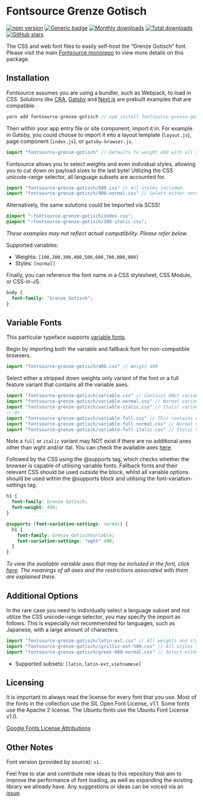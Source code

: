 # Fontsource Grenze Gotisch

[![npm version](https://badge.fury.io/js/fontsource-grenze-gotisch.svg)](https://www.npmjs.com/package/fontsource-grenze-gotisch) [![Generic badge](https://img.shields.io/badge/fontsource-passing-brightgreen)](https://github.com/fontsource/fontsource) [![Monthly downloads](https://badgen.net/npm/dm/fontsource-grenze-gotisch)](https://github.com/fontsource/fontsource) [![Total downloads](https://badgen.net/npm/dt/fontsource-grenze-gotisch)](https://github.com/fontsource/fontsource) [![GitHub stars](https://img.shields.io/github/stars/DecliningLotus/fontsource.svg?style=social&label=Star)](https://github.com/fontsource/fontsource/stargazers)

The CSS and web font files to easily self-host the “Grenze Gotisch” font. Please visit the main [Fontsource monorepo](https://github.com/fontsource/fontsource) to view more details on this package.

## Installation

Fontsource assumes you are using a bundler, such as Webpack, to load in CSS. Solutions like [CRA](https://create-react-app.dev/), [Gatsby](https://www.gatsbyjs.org/) and [Next.js](https://nextjs.org/) are prebuilt examples that are compatible.

```javascript
yarn add fontsource-grenze-gotisch // npm install fontsource-grenze-gotisch
```

Then within your app entry file or site component, import it in. For example in Gatsby, you could choose to import it into a layout template (`layout.js`), page component (`index.js`), or `gatsby-browser.js`.

```javascript
import "fontsource-grenze-gotisch" // Defaults to weight 400 with all styles included.
```

Fontsource allows you to select weights and even individual styles, allowing you to cut down on payload sizes to the last byte! Utilizing the CSS unicode-range selector, all language subsets are accounted for.

```javascript
import "fontsource-grenze-gotisch/500.css" // All styles included.
import "fontsource-grenze-gotisch/900-normal.css" // Select either normal or italic.
```

Alternatively, the same solutions could be imported via SCSS!

```scss
@import "~fontsource-grenze-gotisch/index.css";
@import "~fontsource-grenze-gotisch/300-italic.css";
```

_These examples may not reflect actual compatibility. Please refer below._

Supported variables:

- Weights: `[100,200,300,400,500,600,700,800,900]`
- Styles: `[normal]`

Finally, you can reference the font name in a CSS stylesheet, CSS Module, or CSS-in-JS.

```css
body {
  font-family: "Grenze Gotisch";
}
```

## Variable Fonts

This particular typeface supports [variable fonts](https://developer.mozilla.org/en-US/docs/Web/CSS/CSS_Fonts/Variable_Fonts_Guide).

Begin by importing both the variable and fallback font for non-compatible browsers.

```js
import "fontsource-grenze-gotisch/400.css" // Weight 400
```

Select either a stripped down weights only variant of the font or a full feature variant that contains all the variable axes.

```js
import "fontsource-grenze-gotisch/variable.css" // Contains ONLY variable weights and no other axes. Both normal and italic.
import "fontsource-grenze-gotisch/variable-normal.css" // Normal variant.
import "fontsource-grenze-gotisch/variable-italic.css" // Italic variant.
// Or
import "fontsource-grenze-gotisch/variable-full.css" // This contains ALL variable axes. Font files are larger. Both normal and italic.
import "fontsource-grenze-gotisch/variable-full-normal.css" // Normal variant.
import "fontsource-grenze-gotisch/variable-full-italic.css" // Italic variant.
```

Note a `full` or `italic` variant may NOT exist if there are no additional axes other than wght and/or ital. You can check the available axes [here](https://fonts.google.com/variablefonts).

Followed by the CSS using the @supports tag, which checks whether the browser is capable of utilising variable fonts. Fallback fonts and their relevant CSS should be used outside the block, whilst all variable options should be used within the @supports block and utilising the font-variation-settings tag.

```css
h1 {
  font-family: Grenze Gotisch;
  font-weight: 400;
}

@supports (font-variation-settings: normal) {
  h1 {
    font-family: Grenze GotischVariable;
    font-variation-settings: "wght" 400;
  }
}
```

_To view the available variable axes that may be included in the font, click [here](https://fonts.google.com/variablefonts). The meanings of all axes and the restrictions associated with them are explained there._

## Additional Options

In the rare case you need to individually select a language subset and not utilize the CSS unicode-range selector, you may specify the import as follows. This is especially not recommended for languages, such as Japanese, with a large amount of characters.

```javascript
import "fontsource-grenze-gotisch/latin-ext.css" // All weights and styles included.
import "fontsource-grenze-gotisch/cyrillic-ext-500.css" // All styles included.
import "fontsource-grenze-gotisch/greek-900-normal.css" // Select either normal or italic.
```

- Supported subsets: `[latin,latin-ext,vietnamese]`

## Licensing

It is important to always read the license for every font that you use.
Most of the fonts in the collection use the SIL Open Font License, v1.1. Some fonts use the Apache 2 license. The Ubuntu fonts use the Ubuntu Font License v1.0.

[Google Fonts License Attributions](https://fonts.google.com/attribution)

## Other Notes

Font version (provided by source): `v1`.

Feel free to star and contribute new ideas to this repository that aim to improve the performance of font loading, as well as expanding the existing library we already have. Any suggestions or ideas can be voiced via an [issue](https://github.com/fontsource/fontsource/issues).
